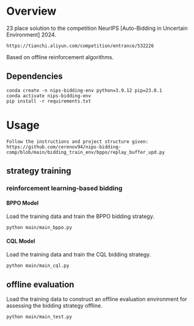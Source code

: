 # Overview
23 place solution to the competition NeurIPS [Auto-Bidding in Uncertain Environment] 2024.

```
https://tianchi.aliyun.com/competition/entrance/532226
```
Based on offline reinforcement algorithms. 

## Dependencies
```
conda create -n nips-bidding-env python=3.9.12 pip=23.0.1
conda activate nips-bidding-env
pip install -r requirements.txt
```

# Usage
```
Follow the instructions and project structure given:
https://github.com/cerenov94/nips-bidding-comp/blob/main/bidding_train_env/bppo/replay_buffer_upd.py
```

## strategy training
### reinforcement learning-based bidding


#### BPPO Model
Load the training data and train the BPPO bidding strategy.
```
python main/main_bppo.py 
```

#### CQL Model
Load the training data and train the CQL bidding strategy.
```
python main/main_cql.py 
```
## offline evaluation
Load the training data to construct an offline evaluation environment for assessing the bidding strategy offline.
```
python main/main_test.py
```
